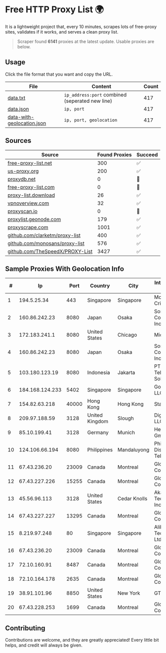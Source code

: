 
# Free HTTP Proxy List 🌍

It is a lightweight project that, every 10 minutes, scrapes lots of free-proxy sites, validates if it works, and serves a clean proxy list.


> Scraper found **6141** proxies at the latest update. Usable proxies are below.

## Usage

Click the file format that you want and copy the URL.


|File|Content|Count|
|----|-------|-----|
|[data.txt](https://raw.githubusercontent.com/themiralay/Proxy-List-World/master/data.txt)|`ip_address:port` combined (seperated new line)|417|
|[data.json](https://raw.githubusercontent.com/themiralay/Proxy-List-World/master/data.json)|`ip, port`|417|
|[data-with-geolocation.json](https://raw.githubusercontent.com/themiralay/Proxy-List-World/master/data-with-geolocation.json)|`ip, port, geolocation`|417|

## Sources

|Source|Found Proxies|Succeed|
|------|-------------|-------|
|[free-proxy-list.net](https://free-proxy-list.net)|300|✅|
|[us-proxy.org](https://www.us-proxy.org)|200|✅|
|[proxydb.net](http://proxydb.net)|0|🚫|
|[free-proxy-list.com](https://free-proxy-list.com/?page=&port=&type%5B%5D=http&type%5B%5D=https&up_time=0&search=Search)|0|🚫|
|[proxy-list.download](https://www.proxy-list.download/HTTP)|26|✅|
|[vpnoverview.com](https://vpnoverview.com/privacy/anonymous-browsing/free-proxy-servers)|32|✅|
|[proxyscan.io](https://www.proxyscan.io)|0|🚫|
|[proxylist.geonode.com](https://proxylist.geonode.com/api/proxy-list?limit=300&page=1&sort_by=lastChecked&sort_type=desc&protocols=http,https)|179|✅|
|[proxyscrape.com](https://api.proxyscrape.com/v2/?request=displayproxies&protocol=http&timeout=10000&country=all&ssl=all&anonymity=all)|1001|✅|
|[github.com/clarketm/proxy-list](https://raw.githubusercontent.com/clarketm/proxy-list/master/proxy-list-raw.txt)|400|✅|
|[github.com/monosans/proxy-list](https://raw.githubusercontent.com/monosans/proxy-list/main/proxies/http.txt)|576|✅|
|[github.com/TheSpeedX/PROXY-List](https://raw.githubusercontent.com/TheSpeedX/PROXY-List/master/http.txt)|3427|✅|


## Sample Proxies With Geolocation Info

|#|Ip|Port|Country|City|Internet Service Provider|
|-|--|----|-------|----|-------------------------|
|1|194.5.25.34|443|Singapore|Singapore|Mod Mission Critical LLC|
|2|160.86.242.23|8080|Japan|Osaka|Sony Network Communications Inc|
|3|172.183.241.1|8080|United States|Chicago|Microsoft|
|4|160.86.242.23|8080|Japan|Osaka|Sony Network Communications Inc|
|5|103.180.123.19|8080|Indonesia|Jakarta|PT Indo Telemedia Solusi|
|6|184.168.124.233|5402|Singapore|Singapore|GoDaddy.com, LLC|
|7|154.82.63.218|40000|Hong Kong|Hong Kong|Starbow Ltd|
|8|209.97.188.59|3128|United Kingdom|Slough|DigitalOcean, LLC|
|9|85.10.199.41|3128|Germany|Munich|Hetzner Online GmbH|
|10|124.106.66.194|8080|Philippines|Mandaluyong|Philippine Long Distance Telephone Co.|
|11|67.43.236.20|23009|Canada|Montreal|GloboTech Communications|
|12|67.43.227.226|15255|Canada|Montreal|GloboTech Communications|
|13|45.56.96.113|3128|United States|Cedar Knolls|Akamai Technologies, Inc.|
|14|67.43.227.227|13295|Canada|Montreal|GloboTech Communications|
|15|8.219.97.248|80|Singapore|Singapore|Alibaba (US) Technology Co., Ltd.|
|16|67.43.236.20|23009|Canada|Montreal|GloboTech Communications|
|17|72.10.160.91|8487|Canada|Montreal|GloboTech Communications|
|18|72.10.164.178|2635|Canada|Montreal|GloboTech Communications|
|19|38.91.101.96|8850|United States|New York|GTHost|
|20|67.43.228.253|1699|Canada|Montreal|GloboTech Communications|



## Contributing

Contributions are welcome, and they are greatly appreciated! Every
little bit helps, and credit will always be given.

